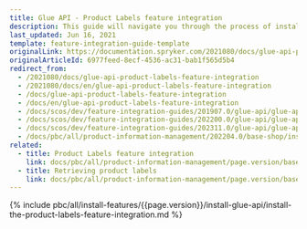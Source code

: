 ```yaml
---
title: Glue API - Product Labels feature integration
description: This guide will navigate you through the process of installing and configuring the Product Labels API feature in Spryker OS.
last_updated: Jun 16, 2021
template: feature-integration-guide-template
originalLink: https://documentation.spryker.com/2021080/docs/glue-api-product-labels-feature-integration
originalArticleId: 6977feed-8ecf-4536-ac31-bab1f565d5b4
redirect_from:
  - /2021080/docs/glue-api-product-labels-feature-integration
  - /2021080/docs/en/glue-api-product-labels-feature-integration
  - /docs/glue-api-product-labels-feature-integration
  - /docs/en/glue-api-product-labels-feature-integration
  - /docs/scos/dev/feature-integration-guides/201907.0/glue-api/glue-api-product-labels-feature-integration.html
  - /docs/scos/dev/feature-integration-guides/202200.0/glue-api/glue-api-product-labels-feature-integration.html
  - /docs/scos/dev/feature-integration-guides/202311.0/glue-api/glue-api-product-labels-feature-integration.html
  - /docs/pbc/all/product-information-management/202204.0/base-shop/install-and-upgrade/install-glue-api/install-the-product-labels-glue-api.html
related:
  - title: Product Labels feature integration
    link: docs/pbc/all/product-information-management/page.version/base-shop/install-and-upgrade/install-features/install-the-product-labels-feature.html
  - title: Retrieving product labels
    link: docs/pbc/all/product-information-management/page.version/base-shop/manage-using-glue-api/glue-api-retrieve-product-labels.html
---
```


{% include pbc/all/install-features/{{page.version}}/install-glue-api/install-the-product-labels-feature-integration.md %} <!-- To edit, see /_includes/pbc/all/install-features/202311.0/install-glue-api/install-the-product-labels-feature-integration.md -->
